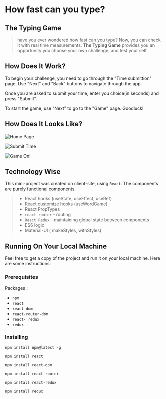 
# How fast can you type?

## The Typing Game

>  have you ever wondered how fast can you type?
>  Now, you can check it with real time measurements.
>  **The Typing Game** provides you an opportunity you choose your own 
>  challenge, and test your self.

## How Does It Work?

To begin your challenge, you need to go through the "Time submittion" page.
Use "Next" and "Back" buttons to navigate through the app.

Once you are asked to submit your time, enter you choice(in seconds) and press "Submit".

To start the game, use "Next" to go to the "Game" page.
Goodluck!


## How Does It Looks Like?

![ Home Page ](src\examples\1.png)

![ Submit Time](src/examples/2.png)

![Game On!](src/examples/3.png)

## Technology Wise

This mini-project was created on client-site, using `React`. 
The components are purely functional components.

> - React hooks (useState, useEffect, useRef)
> - React customize hooks (useWordGame)
> - React PropTypes
> - `react-router` - routing 
> - `React Redux` -  maintaining global state between components
> - ES6 logic
> - Material-UI ( makeStyles, withStyles)

## Running On Your Local Machine

Feel free to get a copy of the project and run it on your local machine.
Here are some instructions:

### Prerequisites
Packages :
* `npm`
* `react`
* `react-dom`
* `react-router-dom`
* `react- redux`
* `redux`

### Installing
```
npm install npm@latest -g

npm install react

npm install react-dom

npm install react-router

npm install react-redux

npm install redux


```
